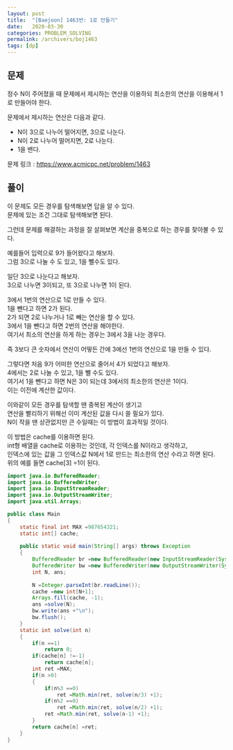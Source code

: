```yaml
---
layout: post
title:  "[Baejoon] 1463번: 1로 만들기"
date:   2020-03-30
categories: PROBLEM_SOLVING
permalink: /archivers/boj1463
tags: [dp]
---
```


## 문제

정수 N이 주어졌을 때 문제에서 제시하는 연산을 이용하되 최소한의 연산을 이용해서
1로 만들어야 한다.   

문제에서 제시하는 연산은 다음과 같다.   

- N이 3으로 나누어 떨어지면, 3으로 나눈다.
- N이 2로 나누어 떨어지면, 2로 나눈다.
- 1을 밴다.


문제 링크 : <https://www.acmicpc.net/problem/1463>   

## 풀이

이 문제도 모든 경우를 탐색해보면 답을 알 수 있다.   
문제에 있는 조건 그대로 탐색해보면 된다.   

그런데 문제를 해결하는 과정을 잘 살펴보면 계산을 중복으로 하는 경우를 찾아볼 수 있다.   

예를들어 입력으로 9가 들어왔다고 해보자.   
그럼 3으로 나눌 수 도 있고, 1을 뺄수도 있다.   

일단 3으로 나눈다고 해보자.   
3으로 나누면 3이되고, 또 3으로 나누면 1이 된다.   

3에서 1번의 연산으로 1로 만들 수 있다.   
1을 뺀다고 하면 2가 된다.   
2가 되면 2로 나누거나 1로 빼는 연산을 할 수 있다.   
3에서 1을 뺀다고 하면 2번의 연산을 해야한다.   
여기서 최소의 연산을 하게 하는 경우는 3에서 3을 나눈 경우다.   

즉 3보다 큰 숫자에서 연산이 어떻든 간에 3에선 1번의 연산으로 1을 만들 수 있다.   

그렇다면 처음 9가 어떠한 연산으로 줄어서 4가 되었다고 해보자.   
4에서는 2로 나눌 수 있고, 1을 뺄 수도 있다.   
여기서 1을 뺀다고 하면 N은 3이 되는데 3에서의 최소한의 연산은 1이다.   
이는 이전에 계산한 값이다.   

이와같이 모든 경우를 탐색할 땐 중복된 계산이 생기고   
연산을 빨리하기 위해선 이미 계산된 값을 다시 쓸 필요가 있다.   
N이 작을 땐 상관없지만 큰 수일때는 이 방법이 효과적일 것이다.   

이 방법은 cache를 이용하면 된다.   
int형 배열을 cache로 이용하는 것인데, 각 인덱스를 N이라고 생각하고,   
인덱스에 있는 값을 그 인덱스값 N에서 1로 만드는 최소한의 연산 수라고 하면 된다.   
위의 예를 들면 cache[3] =1이 된다.   


~~~java
import java.io.BufferedReader;
import java.io.BufferedWriter;
import java.io.InputStreamReader;
import java.io.OutputStreamWriter;
import java.util.Arrays;

public class Main
{
	static final int MAX =987654321;
	static int[] cache;
	
	public static void main(String[] args) throws Exception
	{
		BufferedReader br =new BufferedReader(new InputStreamReader(System.in));
		BufferedWriter bw =new BufferedWriter(new OutputStreamWriter(System.out));
		int N, ans;
		
		N =Integer.parseInt(br.readLine());
		cache =new int[N+1];
		Arrays.fill(cache, -1);
		ans =solve(N);
		bw.write(ans +"\n");
		bw.flush();
	}
	static int solve(int n)
	{
		if(n ==1)
			return 0;
		if(cache[n] !=-1)
			return cache[n];
		int ret =MAX;
		if(n >0)
		{
			if(n%3 ==0)
				ret =Math.min(ret, solve(n/3) +1);
			if(n%2 ==0)
				ret =Math.min(ret, solve(n/2) +1);
			ret =Math.min(ret, solve(n-1) +1);
		}
		return cache[n] =ret;
	}
}
~~~

